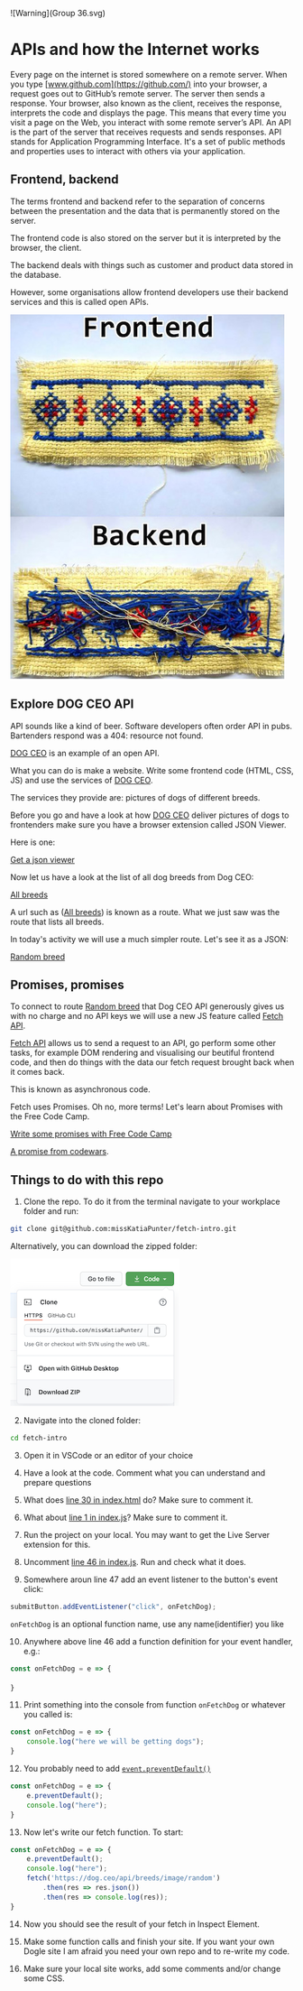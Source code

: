 ![Warning](Group 36.svg)
# APIs and how the Internet works

Every page on the internet is stored somewhere on a remote server.
When you type [www.github.com](https://github.com/) into your browser, a request goes out to GitHub’s remote server.
The server then sends a response.
Your browser, also known as the client, receives the response, interprets the code and displays the page.
This means that every time you visit a page on the Web, you interact with some remote server’s API.
An API is the part of the server that receives requests and sends responses.
API stands for Application Programming Interface.
It's a set of public methods and properties uses to interact with others via your application.

## Frontend, backend

The terms frontend and backend refer to the separation of concerns between the presentation
and the data that is permanently stored on the server.

The frontend code is also stored on the server but it is interpreted by the browser, the client.

The backend deals with things such as customer and product data stored in the database.

However, some organisations allow frontend developers use their backend services and this is called open APIs.

![Front and back](/frontback.jpg)

## Explore DOG CEO API

API sounds like a kind of beer.
Software developers often order API in pubs.
Bartenders respond was a 404: resource not found.

[DOG CEO](https://dog.ceo/dog-api/) is an example of an open API.

What you can do is make a website.
Write some frontend code (HTML, CSS, JS) and use the services of [DOG CEO](https://dog.ceo).

The services they provide are: pictures of dogs of different breeds.

Before you go and have a look at how [DOG CEO](https://dog.ceo) deliver pictures of dogs to frontenders
make sure you have a browser extension called JSON Viewer.

Here is one:

[Get a json viewer](https://chrome.google.com/webstore/detail/json-viewer/gbmdgpbipfallnflgajpaliibnhdgobh/related)

Now let us have a look at the list of all dog breeds from Dog CEO:

[All breeds](https://dog.ceo/api/breeds/list/all)

A url such as ([All breeds](https://dog.ceo/api/breeds/list/all)) is known as a route. What we just saw was the route that lists all breeds.

In today's activity we will use a much simpler route. Let's see it as a JSON:

[Random breed](https://dog.ceo/api/breeds/image/random)

## Promises, promises

To connect to route [Random breed](https://dog.ceo/api/breeds/image/random) that Dog CEO API generously gives us
with no charge and no API keys we will use a new JS feature called [Fetch API](https://developer.mozilla.org/en-US/docs/Web/API/Fetch_API/Using_Fetch).

[Fetch API](https://developer.mozilla.org/en-US/docs/Web/API/Fetch_API/Using_Fetch) allows us
to send a request to an API, go perform some other tasks, for example DOM rendering and visualising our beutiful frontend code,
and then do things with the data our fetch request brought back when it comes back.

This is known as asynchronous code.

Fetch uses Promises. Oh no, more terms! Let's learn about Promises with the Free Code Camp.

[Write some promises with Free Code Camp](https://www.freecodecamp.org/learn/javascript-algorithms-and-data-structures/es6/create-a-javascript-promise)

[A promise from codewars](https://www.codewars.com/kata/5b61d6ef07a266d40b000097/train/javascript).

## Things to do with this repo

1. Clone the repo. To do it from the terminal navigate to your workplace folder and run:

```bash
git clone git@github.com:missKatiaPunter/fetch-intro.git
```

Alternatively, you can download the zipped folder:

![Zipped folder](zipped_download.png)

2. Navigate into the cloned folder:

```bash
cd fetch-intro
```

3. Open it in VSCode or an editor of your choice

4. Have a look at the code. Comment what you can understand and prepare questions

5. What does [line 30 in index.html](https://github.com/missKatiaPunter/fetch-intro/blob/main/index.html#L30) do?
Make sure to comment it.

6. What about [line 1 in index.js](https://github.com/missKatiaPunter/fetch-intro/blob/main/index.js#L1)?
Make sure to comment it.

7. Run the project on your local. You may want to get the Live Server extension for this.

8. Uncomment [line 46 in index.js](https://github.com/missKatiaPunter/fetch-intro/blob/main/index.js#L46).
Run and check what it does.

9. Somewhere aroun line 47 add an event listener to the button's event click:

```js
submitButton.addEventListener("click", onFetchDog);
```

`onFetchDog` is an optional function name, use any name(identifier) you like

10. Anywhere above line 46 add a function definition for your event handler, e.g.:

```js
const onFetchDog = e => {

}
```

11. Print something into the console from function `onFetchDog` or whatever you called is:

```js
const onFetchDog = e => {
    console.log("here we will be getting dogs");
}
```

12. You probably need to add [`event.preventDefault()`](https://developer.mozilla.org/en-US/docs/Web/API/Event/preventDefault)

```js
const onFetchDog = e => {
    e.preventDefault();
    console.log("here");
}
```

13. Now let's write our fetch function. To start:

```js
const onFetchDog = e => {
    e.preventDefault();
    console.log("here");
    fetch('https://dog.ceo/api/breeds/image/random')
        .then(res => res.json())
        .then(res => console.log(res));
}
```

14. Now you should see the result of your fetch in Inspect Element.

15. Make some function calls and finish your site. If you want your own Dogle site I am afraid you need your own repo and to re-write my code.

16. Make sure your local site works, add some comments and/or change some CSS.
